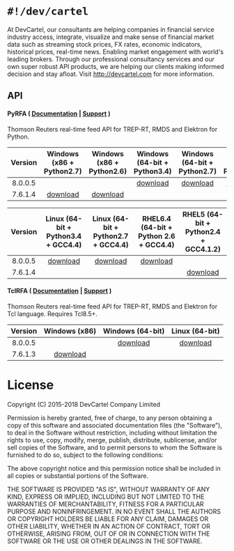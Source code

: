 `#!/dev/cartel`
===============
At DevCartel, our consultants are helping companies in financial service industry access, integrate, visualize and make sense of financial market data such as streaming stock prices, FX rates, economic indicators, historical prices, real-time news. Enabling market engagement with world's leading brokers. Through our professional consultancy services and our own super robust API products, we are helping our clients making informed decision and stay afloat. Visit http://devcartel.com for more information.

## API

#### PyRFA ( [Documentation](https://github.com/devcartel/api/blob/master/pyrfa/README.md#table-of-contents) |  [Support](https://github.com/devcartel/api/issues) )
Thomson Reuters real-time feed API for TREP-RT, RMDS and Elektron for Python.  

| Version | Windows (x86 + Python2.7) | Windows (x86 + Python2.6) | Windows (64-bit + Python3.4)| Windows (64-bit + Python2.7) | Windows (64-bit + Python2.6) |
|:-:|:-:|:-:|:-:|:-:|:-:|
| 8.0.0.5 | |  | [download](https://github.com/devcartel/api/releases/download/pyrfa8.0.0.5/pyrfa8.0.0.5-win32-x86_64-py34.zip) |  [download](https://github.com/devcartel/api/releases/download/pyrfa8.0.0.5/pyrfa8.0.0.5-win32-x86_64-py27.zip) | [download](https://github.com/devcartel/api/releases/download/pyrfa8.0.0.5/pyrfa8.0.0.5-win32-x86_64-py26.zip)  |
|  7.6.1.4 | [download](https://github.com/devcartel/api/releases/download/pyrfa7.6.1.4/pyrfa7.6.1.4-win32-x86-py27.zip)| [download](https://github.com/devcartel/api/releases/download/pyrfa7.6.1.4/pyrfa7.6.1.4-win32-x86-py26.zip) |   |  |  |

| Version | Linux (64-bit + Python3.4 + GCC4.4) | Linux (64-bit + Python2.7 + GCC4.4) | RHEL6.4 (64-bit + Python 2.6 + GCC4.4) | RHEL5 (64-bit + Python2.4 + GCC4.1.2)  |
|:-:|:-:|:-:|:-:|:-:|
| 8.0.0.5 | [download](https://github.com/devcartel/api/releases/download/pyrfa8.0.0.5/pyrfa8.0.0.5-linux-x86_64-py34.zip) | [download](https://github.com/devcartel/api/releases/download/pyrfa8.0.0.5/pyrfa8.0.0.5-linux-x86_64-py27.zip) | [download](https://github.com/devcartel/api/releases/download/pyrfa8.0.0.5/pyrfa8.0.0.5-rhel64-gcc447-x86_64-py26.zip) |   |
| 7.6.1.4 |   |   |   | [download](https://github.com/devcartel/api/releases/download/pyrfa7.6.1.4/pyrfa7.6.1.4-rhel5-gcc412-x86_64-py24.zip) |


#### TclRFA ( [Documentation](https://github.com/devcartel/api/blob/master/tclrfa/README.md#table-of-contents) |  [Support](https://github.com/devcartel/api/issues) )
Thomson Reuters real-time feed API for TREP-RT, RMDS and Elektron for Tcl language. Requires Tcl8.5+.

| Version | Windows (x86) | Windows (64-bit) | Linux (64-bit) |
|:-:|:-:|:-:|:-:|
| 8.0.0.5  |   | [download](https://github.com/devcartel/api/releases/download/tclrfa8.0.0.5/tclrfa8.0.0.5-win32-ix86_64.zip)  | [download](https://github.com/devcartel/api/releases/download/tclrfa8.0.0.5/tclrfa8.0.0.5-linux-x86_64.zip) |
| 7.6.1.3 | [download](https://github.com/devcartel/api/releases/download/tclrfa7.6.1.3/tclrfa7.6.1.3-win32-ix86.zip)  |   |   |

License
=======
Copyright (C) 2015-2018 DevCartel Company Limited

Permission is hereby granted, free of charge, to any person obtaining a copy of this software and associated documentation files (the "Software"), to deal in the Software without restriction, including without limitation the rights to use, copy, modify, merge, publish, distribute, sublicense, and/or sell copies of the Software, and to permit persons to whom the Software is furnished to do so, subject to the following conditions:

The above copyright notice and this permission notice shall be included in all copies or substantial portions of the Software.

THE SOFTWARE IS PROVIDED "AS IS", WITHOUT WARRANTY OF ANY KIND, EXPRESS OR IMPLIED, INCLUDING BUT NOT LIMITED TO THE WARRANTIES OF MERCHANTABILITY, FITNESS FOR A PARTICULAR PURPOSE AND NONINFRINGEMENT. IN NO EVENT SHALL THE AUTHORS OR COPYRIGHT HOLDERS BE LIABLE FOR ANY CLAIM, DAMAGES OR OTHER LIABILITY, WHETHER IN AN ACTION OF CONTRACT, TORT OR OTHERWISE, ARISING FROM, OUT OF OR IN CONNECTION WITH THE SOFTWARE OR THE USE OR OTHER DEALINGS IN THE SOFTWARE.
